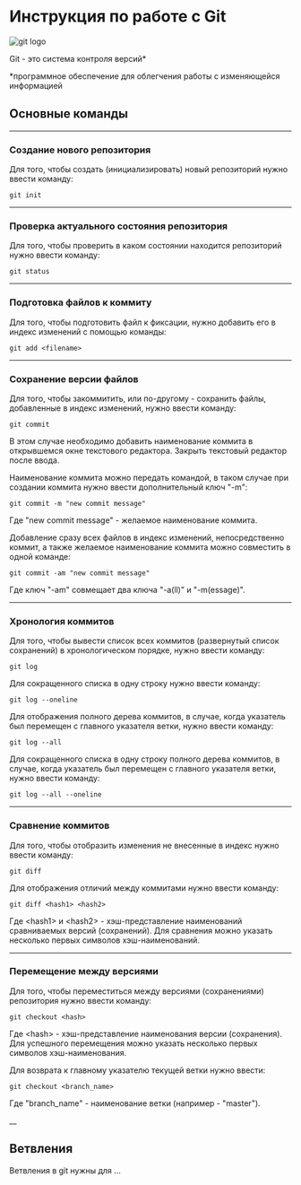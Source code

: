 # Инструкция по работе с Git

![git logo](git.jpg)

Git - это система контроля версий*
<aside> *программное обеспечение для облегчения работы с изменяющейся информацией

<br>

## Основные команды
___
### Создание нового репозитория

Для того, чтобы создать (инициализировать) новый репозиторий нужно ввести команду:

    git init

___
### Проверка актуального состояния репозитория

Для того, чтобы проверить в каком состоянии находится репозиторий нужно ввести команду:

    git status

___
### Подготовка файлов к коммиту

Для того, чтобы подготовить файл к фиксации, нужно добавить его в индекс изменений с помощью команды:

    git add <filename>

___
### Сохранение версии файлов

Для того, чтобы закоммитить, или по-другому - сохранить файлы, добавленные в индекс изменений, нужно ввести команду:

    git commit

В этом случае необходимо добавить наименование коммита в открывшемся окне текстового редактора. Закрыть текстовый редактор после ввода. 

Наименование коммита можно передать командой, в таком случае при создании коммита нужно ввести дополнительный ключ "-m":

    git commit -m "new commit message"

Где "new commit message" - желаемое наименование коммита.

Добавление сразу всех файлов в индекс изменений, непосредственно коммит, а также желаемое наименование коммита можно совместить в одной команде:

    git commit -am "new commit message"

Где ключ "-am" совмещает два ключа "-a(ll)" и "-m(essage)".

___
### Хронология коммитов

Для того, чтобы вывести список всех коммитов (развернутый список сохранений) в хронологическом порядке, нужно ввести команду:

    git log

Для сокращенного списка в одну строку нужно ввести команду:

    git log --oneline

Для отображения полного дерева коммитов, в случае, когда указатель был перемещен с главного указателя ветки, нужно ввести команду:

    git log --all
    
Для сокращенного списка в одну строку полного дерева коммитов, в случае, когда указатель был перемещен с главного указателя ветки, нужно ввести команду:
    
    git log --all --oneline

___
### Сравнение коммитов

Для того, чтобы отобразить изменения не внесенные в индекс нужно ввести команду:

    git diff

Для отображения отличий между коммитами нужно ввести команду:

    git diff <hash1> <hash2>

Где \<hash1> и \<hash2> - хэш-представление наименований сравниваемых версий (сохранений). Для сравнения можно указать несколько первых символов хэш-наименований.

___
### Перемещение между версиями

Для того, чтобы переместиться между версиями (сохранениями) репозитория нужно ввести команду:

    git checkout <hash>

Где \<hash> - хэш-представление наименования версии (сохранения). Для успешного перемещения можно указать несколько первых символов хэш-наименования.

Для возврата к главному указателю текущей ветки нужно ввести:

    git checkout <branch_name>

Где "branch_name" - наименование ветки (например - "master").

__
## Ветвления

Ветвления в git нужны для ...
